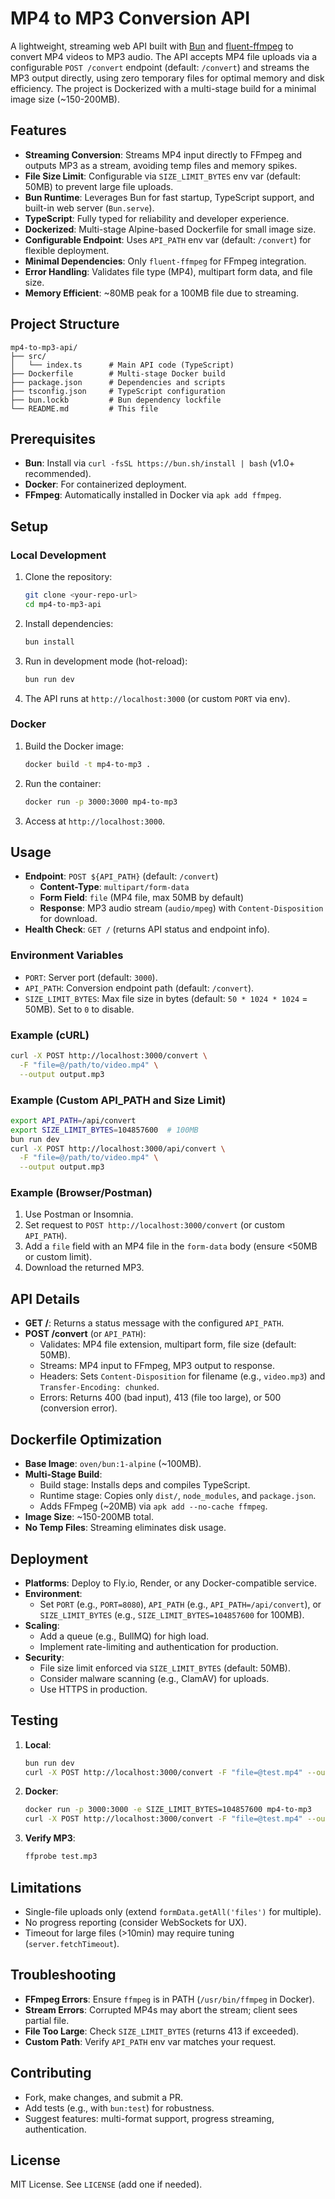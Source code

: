 # MP4 to MP3 Conversion API

A lightweight, streaming web API built with [Bun](https://bun.sh) and [fluent-ffmpeg](https://github.com/fluent-ffmpeg/node-fluent-ffmpeg) to convert MP4 videos to MP3 audio. The API accepts MP4 file uploads via a configurable `POST /convert` endpoint (default: `/convert`) and streams the MP3 output directly, using zero temporary files for optimal memory and disk efficiency. The project is Dockerized with a multi-stage build for a minimal image size (~150-200MB).

## Features
- **Streaming Conversion**: Streams MP4 input directly to FFmpeg and outputs MP3 as a stream, avoiding temp files and memory spikes.
- **File Size Limit**: Configurable via `SIZE_LIMIT_BYTES` env var (default: 50MB) to prevent large file uploads.
- **Bun Runtime**: Leverages Bun for fast startup, TypeScript support, and built-in web server (`Bun.serve`).
- **TypeScript**: Fully typed for reliability and developer experience.
- **Dockerized**: Multi-stage Alpine-based Dockerfile for small image size.
- **Configurable Endpoint**: Uses `API_PATH` env var (default: `/convert`) for flexible deployment.
- **Minimal Dependencies**: Only `fluent-ffmpeg` for FFmpeg integration.
- **Error Handling**: Validates file type (MP4), multipart form data, and file size.
- **Memory Efficient**: ~80MB peak for a 100MB file due to streaming.

## Project Structure
```
mp4-to-mp3-api/
├── src/
│   └── index.ts      # Main API code (TypeScript)
├── Dockerfile        # Multi-stage Docker build
├── package.json      # Dependencies and scripts
├── tsconfig.json     # TypeScript configuration
├── bun.lockb         # Bun dependency lockfile
└── README.md         # This file
```

## Prerequisites
- **Bun**: Install via `curl -fsSL https://bun.sh/install | bash` (v1.0+ recommended).
- **Docker**: For containerized deployment.
- **FFmpeg**: Automatically installed in Docker via `apk add ffmpeg`.

## Setup

### Local Development
1. Clone the repository:
   ```bash
   git clone <your-repo-url>
   cd mp4-to-mp3-api
   ```

2. Install dependencies:
   ```bash
   bun install
   ```

3. Run in development mode (hot-reload):
   ```bash
   bun run dev
   ```

4. The API runs at `http://localhost:3000` (or custom `PORT` via env).

### Docker
1. Build the Docker image:
   ```bash
   docker build -t mp4-to-mp3 .
   ```

2. Run the container:
   ```bash
   docker run -p 3000:3000 mp4-to-mp3
   ```

3. Access at `http://localhost:3000`.

## Usage
- **Endpoint**: `POST ${API_PATH}` (default: `/convert`)
  - **Content-Type**: `multipart/form-data`
  - **Form Field**: `file` (MP4 file, max 50MB by default)
  - **Response**: MP3 audio stream (`audio/mpeg`) with `Content-Disposition` for download.
- **Health Check**: `GET /` (returns API status and endpoint info).

### Environment Variables
- `PORT`: Server port (default: `3000`).
- `API_PATH`: Conversion endpoint path (default: `/convert`).
- `SIZE_LIMIT_BYTES`: Max file size in bytes (default: `50 * 1024 * 1024` = 50MB). Set to `0` to disable.

### Example (cURL)
```bash
curl -X POST http://localhost:3000/convert \
  -F "file=@/path/to/video.mp4" \
  --output output.mp3
```

### Example (Custom API_PATH and Size Limit)
```bash
export API_PATH=/api/convert
export SIZE_LIMIT_BYTES=104857600  # 100MB
bun run dev
curl -X POST http://localhost:3000/api/convert \
  -F "file=@/path/to/video.mp4" \
  --output output.mp3
```

### Example (Browser/Postman)
1. Use Postman or Insomnia.
2. Set request to `POST http://localhost:3000/convert` (or custom `API_PATH`).
3. Add a `file` field with an MP4 file in the `form-data` body (ensure <50MB or custom limit).
4. Download the returned MP3.

## API Details
- **GET /**: Returns a status message with the configured `API_PATH`.
- **POST /convert** (or `API_PATH`):
  - Validates: MP4 file extension, multipart form, file size (default: 50MB).
  - Streams: MP4 input to FFmpeg, MP3 output to response.
  - Headers: Sets `Content-Disposition` for filename (e.g., `video.mp3`) and `Transfer-Encoding: chunked`.
  - Errors: Returns 400 (bad input), 413 (file too large), or 500 (conversion error).

## Dockerfile Optimization
- **Base Image**: `oven/bun:1-alpine` (~100MB).
- **Multi-Stage Build**:
  - Build stage: Installs deps and compiles TypeScript.
  - Runtime stage: Copies only `dist/`, `node_modules`, and `package.json`.
  - Adds FFmpeg (~20MB) via `apk add --no-cache ffmpeg`.
- **Image Size**: ~150-200MB total.
- **No Temp Files**: Streaming eliminates disk usage.

## Deployment
- **Platforms**: Deploy to Fly.io, Render, or any Docker-compatible service.
- **Environment**:
  - Set `PORT` (e.g., `PORT=8080`), `API_PATH` (e.g., `API_PATH=/api/convert`), or `SIZE_LIMIT_BYTES` (e.g., `SIZE_LIMIT_BYTES=104857600` for 100MB).
- **Scaling**:
  - Add a queue (e.g., BullMQ) for high load.
  - Implement rate-limiting and authentication for production.
- **Security**:
  - File size limit enforced via `SIZE_LIMIT_BYTES` (default: 50MB).
  - Consider malware scanning (e.g., ClamAV) for uploads.
  - Use HTTPS in production.

## Testing
1. **Local**:
   ```bash
   bun run dev
   curl -X POST http://localhost:3000/convert -F "file=@test.mp4" --output test.mp3
   ```
2. **Docker**:
   ```bash
   docker run -p 3000:3000 -e SIZE_LIMIT_BYTES=104857600 mp4-to-mp3
   curl -X POST http://localhost:3000/convert -F "file=@test.mp4" --output test.mp3
   ```
3. **Verify MP3**:
   ```bash
   ffprobe test.mp3
   ```

## Limitations
- Single-file uploads only (extend `formData.getAll('files')` for multiple).
- No progress reporting (consider WebSockets for UX).
- Timeout for large files (>10min) may require tuning (`server.fetchTimeout`).

## Troubleshooting
- **FFmpeg Errors**: Ensure `ffmpeg` is in PATH (`/usr/bin/ffmpeg` in Docker).
- **Stream Errors**: Corrupted MP4s may abort the stream; client sees partial file.
- **File Too Large**: Check `SIZE_LIMIT_BYTES` (returns 413 if exceeded).
- **Custom Path**: Verify `API_PATH` env var matches your request.

## Contributing
- Fork, make changes, and submit a PR.
- Add tests (e.g., with `bun:test`) for robustness.
- Suggest features: multi-format support, progress streaming, authentication.

## License
MIT License. See `LICENSE` (add one if needed).